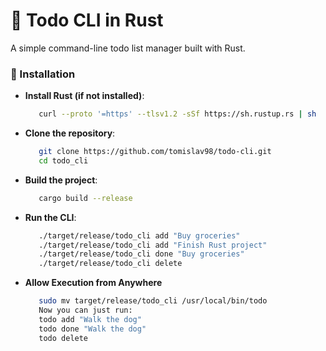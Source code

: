 # 📝 Todo CLI in Rust

A simple command-line todo list manager built with Rust.

### 🚀 Installation

   
   *  **Install Rust (if not installed)**:
      ```sh
         curl --proto '=https' --tlsv1.2 -sSf https://sh.rustup.rs | sh
   * **Clone the repository**:
      ```sh
         git clone https://github.com/tomislav98/todo-cli.git
         cd todo_cli
   *  **Build the project**:
      ```sh
         cargo build --release
   * **Run the CLI**:
      ```sh
         ./target/release/todo_cli add "Buy groceries"
         ./target/release/todo_cli add "Finish Rust project"
         ./target/release/todo_cli done "Buy groceries"
         ./target/release/todo_cli delete
   * **Allow Execution from Anywhere**
      ```sh
         sudo mv target/release/todo_cli /usr/local/bin/todo
         Now you can just run:
         todo add "Walk the dog"
         todo done "Walk the dog"
         todo delete
